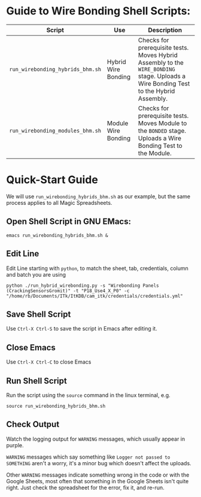 # Guide to Wire Bonding Shell Scripts:

| Script | Use | Description |
| ------ | --- | ----------- |
| `run_wirebonding_hybrids_bhm.sh` | Hybrid Wire Bonding | Checks for prerequisite tests. Moves Hybrid Assembly to the `WIRE_BONDING` stage. Uploads a Wire Bonding Test to the Hybrid Assembly. |
| `run_wirebonding_modules_bhm.sh` | Module Wire Bonding | Checks for prerequisite tests. Moves Module to the `BONDED` stage. Uploads a Wire Bonding Test to the Module. |

# Quick-Start Guide

We will use `run_wirebonding_hybrids_bhm.sh` as our example, but the same process applies to all Magic Spreadsheets.

## Open Shell Script in GNU EMacs:
```
emacs run_wirebonding_hybrids_bhm.sh &
```

## Edit Line 
Edit Line starting with `python`, to match the sheet, tab, credentials, column and batch you are using
```
python ./run_hybrid_wirebonding.py -s "Wirebonding Panels (CrackingSensorsGromit)" -t "P18_Use4_X_P0" -c "/home/rb/Documents/ITk/ItKDB/cam_itk/credentials/credentials.yml"
```

## Save Shell Script
Use `Ctrl-X Ctrl-S` to save the script in Emacs after editing it.

## Close Emacs
Use `Ctrl-X Ctrl-C` to close Emacs

## Run Shell Script
Run the script using the `source` command in the linux terminal, e.g.
```
source run_wirebonding_hybrids_bhm.sh
```

## Check Output
Watch the logging output for `WARNING` messages, which usually appear in purple.

`WARNING` messages which say something like `Logger not passed to SOMETHING` aren't a worry, it's a minor bug which doesn't affect the uploads.

Other `WARNING` messages indicate something wrong in the code or with the Google Sheets, most often that something in the Google Sheets isn't quite right. Just check the spreadsheet for the error, fix it, and re-run.